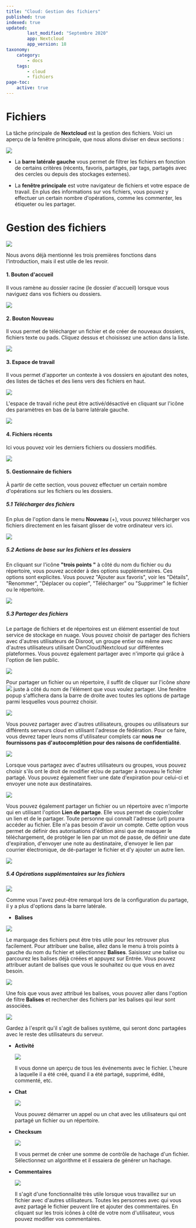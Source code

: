 ```yaml
---
title: "Cloud: Gestion des fichiers"
published: true
indexed: true
updated:
        last_modified: "Septembre 2020"
        app: Nextcloud
        app_version: 18
taxonomy:
    category:
        - docs
    tags:
        - cloud
        - fichiers
page-toc:
    active: true
---
```


# Fichiers

La tâche principale de **Nextcloud** est la gestion des fichiers. Voici un aperçu de la fenêtre principale, que nous allons diviser en deux sections :

![](en/main.png)

- La **barre latérale gauche** vous permet de filtrer les fichiers en fonction de certains critères (récents, favoris, partagés, par tags, partagés avec des cercles ou depuis des stockages externes).

- La **fenêtre principale** est votre navigateur de fichiers et votre espace de travail. En plus des informations sur vos fichiers, vous pouvez y effectuer un certain nombre d'opérations, comme les commenter, les étiqueter ou les partager.

# Gestion des fichiers

![](en/workspace.png)

Nous avons déjà mentionné les trois premières fonctions dans l'introduction, mais il est utile de les revoir.

#### 1. Bouton d'accueil
Il vous ramène au dossier racine (le dossier d'accueil) lorsque vous naviguez dans vos fichiers ou dossiers.

![](en/home_btn.gif)

#### 2. Bouton Nouveau
Il vous permet de télécharger un fichier et de créer de nouveaux dossiers, fichiers texte ou pads. Cliquez dessus et choisissez une action dans la liste.

![](en/new_button.gif)

#### 3. Espace de travail
Il vous permet d'apporter un contexte à vos dossiers en ajoutant des notes, des listes de tâches et des liens vers des fichiers en haut.

![](en/workspace.gif)

L'espace de travail riche peut être activé/désactivé en cliquant sur l'icône des paramètres en bas de la barre latérale gauche.

![](en/workspace_set.gif)

#### 4. Fichiers récents
Ici vous pouvez voir les derniers fichiers ou dossiers modifiés.

![](en/recent.png)

#### 5. Gestionnaire de fichiers
À partir de cette section, vous pouvez effectuer un certain nombre d'opérations sur les fichiers ou les dossiers.

##### 5.1 Télécharger des fichiers
En plus de l'option dans le menu **Nouveau** (+), vous pouvez télécharger vos fichiers directement en les faisant glisser de votre ordinateur vers ici.

  ![](en/upload.gif)

##### 5.2 Actions de base sur les fichiers et les dossiers
En cliquant sur l'icône **"trois points "** à côté du nom du fichier ou du répertoire, vous pouvez accéder à des options supplémentaires. Ces options sont explicites. Vous pouvez "Ajouter aux favoris", voir les "Détails", "Renommer", "Déplacer ou copier", "Télécharger" ou "Supprimer" le fichier ou le répertoire.

  ![](en/file_options.gif)

##### 5.3 Partager des fichiers
Le partage de fichiers et de répertoires est un élément essentiel de tout service de stockage en nuage. Vous pouvez choisir de partager des fichiers avec d'autres utilisateurs de Disroot, un groupe entier ou même avec d'autres utilisateurs utilisant OwnCloud/Nextcloud sur différentes plateformes. Vous pouvez également partager avec n'importe qui grâce à l'option de lien public.

  ![](en/sharing.gif)

  Pour partager un fichier ou un répertoire, il suffit de cliquer sur l'icône *share* ![](en/share_icon.png) juste à côté du nom de l'élément que vous voulez partager. Une fenêtre popup s'affichera dans la barre de droite avec toutes les options de partage parmi lesquelles vous pourrez choisir.

  ![](en/sharing.png)

Vous pouvez partager avec d'autres utilisateurs, groupes ou utilisateurs sur différents serveurs cloud en utilisant l'adresse de fédération. Pour ce faire, vous devrez taper leurs noms d'utilisateur complets car **nous ne fournissons pas d'autocomplétion pour des raisons de confidentialité**.

![](en/sharing_id.png)

Lorsque vous partagez avec d'autres utilisateurs ou groupes, vous pouvez choisir s'ils ont le droit de modifier et/ou de partager à nouveau le fichier partagé. Vous pouvez également fixer une date d'expiration pour celui-ci et envoyer une note aux destinataires.

![](en/sharing_opt.png)

Vous pouvez également partager un fichier ou un répertoire avec n'importe qui en utilisant l'option **Lien de partage**. Elle vous permet de copier/coller un lien et de le partager. Toute personne qui connaît l'adresse (url) pourra accéder au fichier. Elle n'a pas besoin d'avoir un compte. Cette option vous permet de définir des autorisations d'édition ainsi que de masquer le téléchargement, de protéger le lien par un mot de passe, de définir une date d'expiration, d'envoyer une note au destinataire, d'envoyer le lien par courrier électronique, de dé-partager le fichier et d'y ajouter un autre lien.

![](en/share_link.gif)

##### 5.4 Opérations supplémentaires sur les fichiers

![](en/autre_op.png)

Comme vous l'avez peut-être remarqué lors de la configuration du partage, il y a plus d'options dans la barre latérale.

  - **Balises**

  ![](en/tags.png)

  Le marquage des fichiers peut être très utile pour les retrouver plus facilement. Pour attribuer une balise, allez dans le menu à trois points à gauche du nom du fichier et sélectionnez **Balises**. Saisissez une balise ou parcourez les balises déjà créées et appuyez sur Entrée. Vous pouvez attribuer autant de balises que vous le souhaitez ou que vous en avez besoin.

  ![](en/tagging.gif)

  Une fois que vous avez attribué les balises, vous pouvez aller dans l'option de filtre **Balises** et rechercher des fichiers par les balises qui leur sont associées.

  ![](en/tag_filter.gif)

  Gardez à l'esprit qu'il s'agit de balises système, qui seront donc partagées avec le reste des utilisateurs du serveur.

- **Activité**

  ![](en/activity.png)

  Il vous donne un aperçu de tous les événements avec le fichier. L'heure à laquelle il a été créé, quand il a été partagé, supprimé, édité, commenté, etc.

- **Chat**

  ![](en/chat.png)

  Vous pouvez démarrer un appel ou un chat avec les utilisateurs qui ont partagé un fichier ou un répertoire.

- **Checksum**

  ![](en/checksum.png)

  Il vous permet de créer une somme de contrôle de hachage d'un fichier. Sélectionnez un algorithme et il essaiera de générer un hachage.

- **Commentaires**

  ![](en/commentaire.png)

  Il s'agit d'une fonctionnalité très utile lorsque vous travaillez sur un fichier avec d'autres utilisateurs. Toutes les personnes avec qui vous avez partagé le fichier peuvent lire et ajouter des commentaires. En cliquant sur les trois icônes à côté de votre nom d'utilisateur, vous pouvez modifier vos commentaires.

